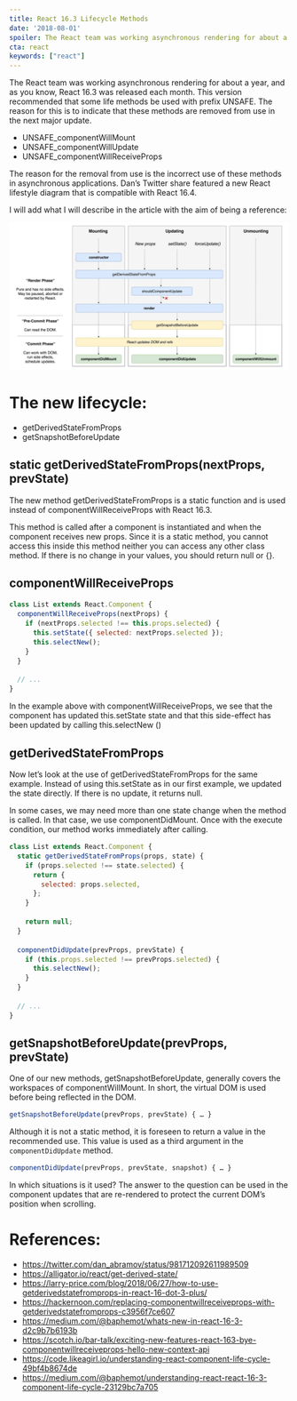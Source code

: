 ```yaml
---
title: React 16.3 Lifecycle Methods
date: '2018-08-01'
spoiler: The React team was working asynchronous rendering for about a year, and as you know, React 16.3 was released each month.
cta: react
keywords: ["react"]
---
```


The React team was working asynchronous rendering for about a year, and as you know, React 16.3 was released each month. This version recommended that some life methods be used with prefix UNSAFE.
The reason for this is to indicate that these methods are removed from use in the next major update.

* UNSAFE_componentWillMount
* UNSAFE_componentWillUpdate
* UNSAFE_componentWillReceiveProps

The reason for the removal from use is the incorrect use of these methods in asynchronous applications.
Dan’s Twitter share featured a new React lifestyle diagram that is compatible with React 16.4.

I will add what I will describe in the article with the aim of being a reference:

![React Lifecycle](react-flow.jpeg)

# The new lifecycle:

* getDerivedStateFromProps
* getSnapshotBeforeUpdate

## static getDerivedStateFromProps(nextProps, prevState)

The new method getDerivedStateFromProps is a static function and is used instead of componentWillReceiveProps with React 16.3.

This method is called after a component is instantiated and when the component receives new props. Since it is a static method, you cannot access this inside this method neither you can access any other class method. If there is no change in your values, you should return null or {}.

## componentWillReceiveProps

```jsx
class List extends React.Component {
  componentWillReceiveProps(nextProps) {
    if (nextProps.selected !== this.props.selected) {
      this.setState({ selected: nextProps.selected });
      this.selectNew();
    }
  }

  // ...
}
```

In the example above with componentWillReceiveProps, we see that the component has updated this.setState state and that this side-effect has been updated by calling this.selectNew ()

## getDerivedStateFromProps

Now let’s look at the use of getDerivedStateFromProps for the same example. Instead of using this.setState as in our first example, we updated the state directly. If there is no update, it returns null.

In some cases, we may need more than one state change when the method is called. In that case, we use componentDidMount. Once with the execute condition, our method works immediately after calling.

```jsx
class List extends React.Component {
  static getDerivedStateFromProps(props, state) {
    if (props.selected !== state.selected) {
      return {
        selected: props.selected,
      };
    }

    return null;
  }

  componentDidUpdate(prevProps, prevState) {
    if (this.props.selected !== prevProps.selected) {
      this.selectNew();
    }
  }

  // ...
}
```

## getSnapshotBeforeUpdate(prevProps, prevState)

One of our new methods, getSnapshotBeforeUpdate, generally covers the workspaces of componentWillMount. In short, the virtual DOM is used before being reflected in the DOM.

```jsx
getSnapshotBeforeUpdate(prevProps, prevState) { … }
```

Although it is not a static method, it is foreseen to return a value in the recommended use. This value is used as a third argument in the `componentDidUpdate` method.

```jsx
componentDidUpdate(prevProps, prevState, snapshot) { … }
```

In which situations is it used? The answer to the question can be used in the component updates that are re-rendered to protect the current DOM’s position when scrolling.

# References:

* https://twitter.com/dan_abramov/status/981712092611989509
* https://alligator.io/react/get-derived-state/
* https://larry-price.com/blog/2018/06/27/how-to-use-getderivedstatefromprops-in-react-16-dot-3-plus/
* https://hackernoon.com/replacing-componentwillreceiveprops-with-getderivedstatefromprops-c3956f7ce607
* https://medium.com/@baphemot/whats-new-in-react-16-3-d2c9b7b6193b
* https://scotch.io/bar-talk/exciting-new-features-react-163-bye-componentwillreceiveprops-hello-new-context-api
* https://code.likeagirl.io/understanding-react-component-life-cycle-49bf4b8674de
* https://medium.com/@baphemot/understanding-react-react-16-3-component-life-cycle-23129bc7a705

